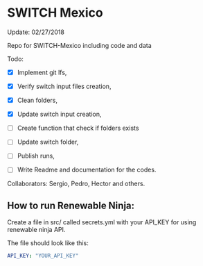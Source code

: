 # SWITCH Mexico
Update: 02/27/2018

Repo for SWITCH-Mexico including code and data

Todo:
- [x] Implement git lfs,
- [x] Verify switch input files creation,
- [x] Clean folders,
- [x] Update switch input creation,
- [ ] Create function that check if folders exists
- [ ] Update switch folder,
- [ ] Publish runs,
- [ ] Write Readme and documentation for the codes.


Collaborators:
Sergio, Pedro, Hector and others.


## How to run Renewable Ninja:

Create a file in src/ called secrets.yml with your API\_KEY for using renewable
ninja API.


The file should look like this:

```yaml
API_KEY: "YOUR_API_KEY"
```
